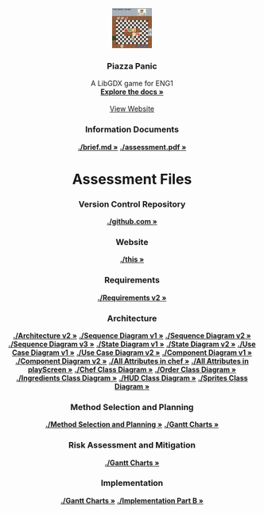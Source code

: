 <div align="center">
  <a href="[https://github.com/othneildrew/Best-README-Template](https://github.com/team13eng1/piazza-panic/)">
    <img src="./Capture.PNG" alt="Logo" width="80" height="80">
  </a>

  <h3 align="center">Piazza Panic</h3>

  <p align="center">
    A LibGDX game for ENG1
    <br />
    <a href="https://github.com/team13eng1/piazza-panic"><strong>Explore the docs »</strong></a>
    <br />
    <br />
    <a href="https://team13eng1.github.io/">View Website</a>
  </p>
</div>



<h3 align="center">Information Documents</h3>
<p align="center">
  <a href="https://github.com/team13eng1/team13eng1.github.io/blob/main/brief.md"><strong>./brief.md »</strong></a>
  <a href="https://github.com/team13eng1/team13eng1.github.io/blob/main/eng1-team-assessment-1.pdf"><strong>./assessment.pdf »</strong></a>
</p>
<h1 align="center">Assessment Files</h3>

<h3 align="center">Version Control Repository</h3>
<p align="center">
  <a href="https://github.com/team13eng1/piazza-panic"><strong>./github.com »</strong></a>
<p>
<h3 align="center">Website</h3>
<p align="center">
  <a href="https://team13eng1.github.io/"><strong>./this »</strong></a>
</p>
<h3 align="center">Requirements</h3>
<p align="center">
  <a href="https://docs.google.com/document/d/14xC_9AU1TNzVsYBPPQkQcOf7-p9uDgXz06P9n4omAoU/edit?usp=sharing"><strong>./Requirements v2 »</strong></a>
</p>
<h3 align="center">Architecture</h3>
<p align="center">
  <a href="https://docs.google.com/document/d/1C37P7E7QMpQ2_upDEav_5IaYZI2txGHKGNSV95MEUmg/edit?usp=sharing"><strong>./Architecture v2 »</strong></a>
  <a href="https://docs.google.com/document/d/1VKIFojElkkcRvPWXEcVTYmcR-0OjmI47wZAIR_i_evo/edit?usp=sharing"><strong>./Sequence Diagram v1 »</strong></a>
  <a href="https://docs.google.com/document/d/1sPu1VbSBOMXK2TqgbtHi6kGX__3sMv_zsV_rjNoXPEY/edit?usp=sharing"><strong>./Sequence Diagram v2 »</strong></a>
  <a href="https://docs.google.com/document/d/1mqmxBh0yFlnhPykM4uecN6lWyX5X7-X4usfZxWY9UR8/edit?usp=sharing"><strong>./Sequence Diagram v3 »</strong></a>
  <a href="https://docs.google.com/document/d/1mxSktbEKilJlTQuocZTRwtXO0bpTBrKjiszdZl-_dic/edit?usp=sharing"><strong>./State Diagram v1 »</strong></a>
  <a href="https://docs.google.com/document/d/1xAQJlsoyofYlBfASWHvA1YYBzkpXP0AQbQ6klGliPl8/edit?usp=sharing"><strong>./State Diagram v2 »</strong></a>
  <a href="https://docs.google.com/document/d/1k2hfI4rqjvvHnyrN7B47TRmqYa59kTHKync8VdqXUzQ/edit?usp=sharing"><strong>./Use Case Diagram v1 »</strong></a>
  <a href="https://docs.google.com/document/d/1QW9zsoVjw2Vt4r2JMbNrwcXZ1RFa8ZHj-NnjDLV7OlM/edit?usp=sharing"><strong>./Use Case Diagram v2 »</strong></a>
  <a href="https://docs.google.com/document/d/13j2cNZYQoJQnB7nHC7kAAF9Ob0nHZFDUtkbJsPsQWik/edit?usp=sharing"><strong>./Component Diagram v1 »</strong></a>
  <a href="https://docs.google.com/document/d/1xgLKYW41srZMSyw5mRAz1mx102CQ5vdNMA0-3lvsDIY/edit?usp=sharing"><strong>./Component Diagram v2 »</strong></a>
  <a href="https://docs.google.com/document/d/1FBTngQv7T7KY_4j9x_pTy1yngidrDIsmaPiW6pVCUXk/edit?usp=sharing"><strong>./All Attributes in chef »</strong></a>
  <a href="https://docs.google.com/document/d/1sTHRd5pYrgpxtjdfhZxpuaB2bizUopMTt5Jq8L75mWM/edit?usp=sharing"><strong>./All Attributes in playScreen »</strong></a>
  <a href="https://docs.google.com/document/d/1Lrw2ksu2FK23QApVQ3dru9zBOlh5GfvUqUqLIv3UHbw/edit?usp=sharing"><strong>./Chef Class Diagram »</strong></a>
  <a href="https://docs.google.com/document/d/1vvNBntwySPT_aYOtK_VxDSsztHHCdIhBaZAvcHR2tbU/edit?usp=sharing"><strong>./Order Class Diagram »</strong></a>
  <a href="https://docs.google.com/document/d/1UOwp8ILGWlg-nqdqM0aDKsDIxKNqZpE1zUJpEXCPk6g/edit?usp=sharing"><strong>./Ingredients Class Diagram »</strong></a>
  <a href="https://docs.google.com/document/d/11Pp8EwMUzGXJEzJnh0jWJmk5QLYgO8yEh_cgg7m3ZGo/edit?usp=sharing"><strong>./HUD Class Diagram »</strong></a>
  <a href="https://docs.google.com/document/d/1Ynn_iEfwpWjDQFIO_OjvTZLLb8dy5Q4bF_hTmmgdSoQ/edit?usp=sharing"><strong>./Sprites Class Diagram »</strong></a>
</p>
<h3 align="center">Method Selection and Planning</h3>
<p align="center">
  <a href="https://docs.google.com/document/d/1jqhXtscTEUJq8uYimeMQWQmvJeHCHwq9z6KpHBavZIo/edit?usp=sharing"><strong>./Method Selection and Planning »</strong></a>
  <a href="https://docs.google.com/document/d/1oxSF65FLftRZ5VzxUSBAj_ifcBLU4WiMHZfJrkjQ54s/edit?usp=sharing"><strong>./Gantt Charts »</strong></a>
</p>
<h3 align="center">Risk Assessment and Mitigation</h3>
<p align="center">
  <a href="https://docs.google.com/document/d/1oxSF65FLftRZ5VzxUSBAj_ifcBLU4WiMHZfJrkjQ54s/edit?usp=sharing"><strong>./Gantt Charts »</strong></a>
</p>
<h3 align="center">Implementation</h3>
<p align="center">
  <a href="https://docs.google.com/document/d/1oxSF65FLftRZ5VzxUSBAj_ifcBLU4WiMHZfJrkjQ54s/edit?usp=sharing"><strong>./Gantt Charts »</strong></a>
  <a href="https://docs.google.com/document/d/1m3DnzsrjSQlo6o5WrNfFBIGUawQ1ybuUbZkpYbwl9f4/edit?usp=sharing"><strong>./Implementation Part B »</strong></a>
</p>
